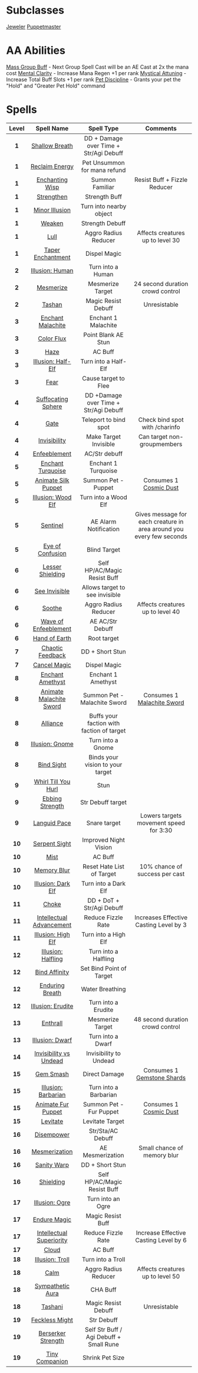 <!-- TITLE: Enchanter -->
<!-- SUBTITLE: Enchanters are masters of the material world, augmenting and altering objects as they see fit. With a wave of the hand, they can curse and uncurse items, supercharge their allies, and severely weaken their opponents. Enchanters are also able to communicate with the supernatural realm, calling forth a friendly magical wisp to aid them on their travels. Many Enchanters choose to specialize in the art of jewelcrafting, as precious gems are particularly conducive to their enchantment magics -->

# Subclasses

[Jeweler](jeweler)
[Puppetmaster](puppetmaster)


# AA Abilities
[Mass Group Buff](mass-group-buff) - Next Group Spell Cast will be an AE Cast at 2x the mana cost
[Mental Clarity](mental-clarity) - Increase Mana Regen +1 per rank
[Mystical Attuning](mystical-attuning) - Increase Total Buff Slots +1 per rank
[Pet Discipline](pet-discipline) - Grants your pet the "Hold" and "Greater Pet Hold" command


# Spells

|Level|Spell Name|Spell Type|Comments|
|:---:|:-----:|:----:|:----:|
|**1**|[Shallow Breath](shallow-breath)|DD + Damage over Time + Str/Agi Debuff||
|**1**|[Reclaim Energy](reclaim-energy)|Pet Unsummon for mana refund||
|**1**|[Enchanting Wisp](enchanting-wisp)|Summon Familiar|Resist Buff + Fizzle Reducer|
|**1**|[Strengthen](strengthen)|Strength Buff||
|**1**|[Minor Illusion](minor-illusion)|Turn into nearby object||
|**1**|[Weaken](weaken)|Strength Debuff||
|**1**|[Lull](lull)|Aggro Radius Reducer|Affects creatures up to level 30|
|**1**|[Taper Enchantment](taper-enchantment)|Dispel Magic||
|**2**|[Illusion: Human](illusion-human)|Turn into a Human||
|**2**|[Mesmerize](mesmerize)|Mesmerize Target|24 second duration crowd control|
|**2**|[Tashan](tashan)|Magic Resist Debuff|Unresistable|
|**3**|[Enchant Malachite](enchant-malachite)|Enchant 1 Malachite||
|**3**|[Color Flux](color-flux)|Point Blank AE Stun||
|**3**|[Haze](haze)|AC Buff||
|**3**|[Illusion: Half-Elf](illusion-half-elf)|Turn into a Half-Elf||
|**3**|[Fear](fear)|Cause target to Flee||
|**4**|[Suffocating Sphere](suffocating-sphere)|DD +Damage over Time + Str/Agi Debuff||
|**4**|[Gate](gate)|Teleport to bind spot|Check bind spot with /charinfo|
|**4**|[Invisibility](invisibility)|Make Target Invisible|Can target non-groupmembers|
|**4**|[Enfeeblement](enfeeblement)|AC/Str debuff||
|**5**|[Enchant Turquoise](enchant-turquoise)|Enchant 1 Turquoise||
|**5**|[Animate Silk Puppet](animate-silk-puppet)|Summon Pet - Puppet|Consumes 1 [Cosmic Dust](cosmic-dust)|
|**5**|[Illusion: Wood Elf](illusion-wood-elf)|Turn into a Wood Elf||
|**5**|[Sentinel](sentinel)|AE Alarm Notification|Gives message for each creature in area around you every few seconds|
|**5**|[Eye of Confusion](eye-of-confusion)|Blind Target||
|**6**|[Lesser Shielding](lesser-shielding)|Self HP/AC/Magic Resist Buff||
|**6**|[See Invisible](see-invisible)|Allows target to see invisible||
|**6**|[Soothe](soothe)|Aggro Radius Reducer|Affects creatures up to level 40|
|**6**|[Wave of Enfeeblement](wave-of-enfeeblement)|AE AC/Str Debuff||
|**6**|[Hand of Earth](hand-of-earth)|Root target||
|**7**|[Chaotic Feedback](chaotic-feedback)|DD + Short Stun|
|**7**|[Cancel Magic](cancel-magic)|Dispel Magic|
|**8**|[Enchant Amethyst](enchant-amethyst)|Enchant 1 Amethyst||
|**8**|[Animate Malachite Sword](animate-malachite-sword)|Summon Pet - Malachite Sword|Consumes 1 [Malachite Sword](malachite-sword)|
|**8**|[Alliance](alliance)|Buffs your faction with faction of target||
|**8**|[Illusion: Gnome](illusion-gnome)|Turn into a Gnome||
|**8**|[Bind Sight](bind-sight)|Binds your vision to your target||
|**9**|[Whirl Till You Hurl](whirl-till-you-hurl)|Stun||
|**9**|[Ebbing Strength](ebbing-strength)|Str Debuff target||
|**9**|[Languid Pace](languid-pace)|Snare target|Lowers targets movement speed for 3:30|
|**10**|[Serpent Sight](serpent-sight)|Improved Night Vision||
|**10**|[Mist](mist)|AC Buff||
|**10**|[Memory Blur](memory-blur)|Reset Hate List of Target|10% chance of success per cast|
|**10**|[Illusion: Dark Elf](illusion-dark-elf)|Turn into a Dark Elf||
|**11**|[Choke](choke)|DD + DoT + Str/Agi Debuff||
|**11**|[Intellectual Advancement](intellectual-advancement)|Reduce Fizzle Rate|Increases Effective Casting Level by 3|
|**11**|[Illusion: High Elf](illusion-high-elf)|Turn into a High Elf||
|**12**|[Illusion: Halfling](illusion-halfling)|Turn into a Halfling||
|**12**|[Bind Affinity](bind-affinity)|Set Bind Point of Target||
|**12**|[Enduring Breath](enduring-breath)|Water Breathing||
|**12**|[Illusion: Erudite](illusion-erudite)|Turn into a Erudite||
|**13**|[Enthrall](enthrall)|Mesmerize Target|48 second duration crowd control|
|**13**|[Illusion: Dwarf](illusion-dwarf)|Turn into a Dwarf||
|**14**|[Invisibility vs Undead](invisibility-vs-undead)|Invisibility to Undead||
|**15**|[Gem Smash](gem-smash)|Direct Damage|Consumes 1 [Gemstone Shards](gemstone-shards)|
|**15**|[Illusion: Barbarian](illusion-barbarian)|Turn into a Barbarian||
|**15**|[Animate Fur Puppet](animate-fur-puppet)|Summon Pet - Fur Puppet|Consumes 1 [Cosmic Dust](cosmic-dust)|
|**15**|[Levitate](levitate)|Levitate Target||
|**16**|[Disempower](disempower)|Str/Sta/AC Debuff||
|**16**|[Mesmerization](mesmerization)|AE Mesmerization|Small chance of memory blur|
|**16**|[Sanity Warp](sanity-warp)|DD + Short Stun||
|**16**|[Shielding](shielding)|Self HP/AC/Magic Resist Buff||
|**17**|[Illusion: Ogre](illusion-ogre)|Turn into an Ogre||
|**17**|[Endure Magic](endure-magic)|Magic Resist Buff||
|**17**|[Intellectual Superiority](intellectual-superiority)|Reduce Fizzle Rate|Increase Effective Casting Level by 6|
|**17**|[Cloud](cloud)|AC Buff||
|**18**|[Illusion: Troll](illusion-troll)|Turn into a Troll||
|**18**|[Calm](calm)|Aggro Radius Reducer|Affects creatures up to level 50|
|**18**|[Sympathetic Aura](sympathetic-aura)|CHA Buff||
|**18**|[Tashani](tashani)|Magic Resist Debuff|Unresistable|
|**19**|[Feckless Might](feckless-might)|Str Debuff||
|**19**|[Berserker Strength](berserker-strength)|Self Str Buff / Agi Debuff + Small Rune||
|**19**|[Tiny Companion](tiny-companion)|Shrink Pet Size||









